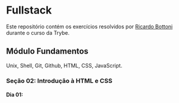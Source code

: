 # Fullstack

Este repositório contém os exercícios resolvidos por [Ricardo Bottoni](https://www.linkedin.com/in/ricardobottoni/) durante o curso da Trybe.

## Módulo Fundamentos

Unix, Shell, Git, Github, HTML, CSS, JavaScript.

### Seção 02: Introdução à HTML e CSS

#### Dia 01:
